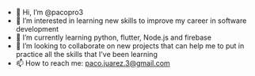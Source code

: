 - 👋 Hi, I’m @pacopro3
- 👀 I’m interested in learning new skills to improve my career in software development
- 🌱 I’m currently learning python, flutter, Node.js and firebase
- 💞️ I’m looking to collaborate on new projects that can help me to put in practice all the skills that I've been learning
- 📫 How to reach me: paco.juarez.3@gmail.com

<!---
pacopro3/pacopro3 is a ✨ special ✨ repository because its `README.md` (this file) appears on your GitHub profile.
You can click the Preview link to take a look at your changes.
--->

